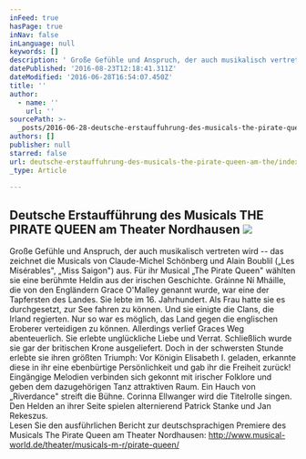 ```yaml
---
inFeed: true
hasPage: true
inNav: false
inLanguage: null
keywords: []
description: ' Große Gefühle und Anspruch, der auch musikalisch vertreten wird – das zeichnet die Musicals von Claude-Michel Schönberg und Alain Boublil („Les Misérables“, „Miss Saigon“) aus. Für ihr Musical „The Pirate Queen“ wählten sie eine berühmte Heldin aus der irischen Geschichte. Gráinne Ní Mháille, die von den Engländern Grace O’Malley genannt wurde, war eine der Tapfersten des Landes. Sie lebte im 16. Jahrhundert. Als Frau hatte sie es durchgesetzt, zur See fahren zu können. Und sie einigte die Clans, die Irland regierten. Nur so war es möglich, das Land gegen die englischen Eroberer verteidigen zu können. Allerdings verlief Graces Weg abenteuerlich. Sie erlebte unglückliche Liebe und Verrat. Schließlich wurde sie gar der britischen Krone ausgeliefert. Doch in der schwersten Stunde erlebte sie ihren größten Triumph: Vor Königin Elisabeth I. geladen, erkannte diese in ihr eine ebenbürtige Persönlichkeit und gab ihr die Freiheit zurück!   Eingängige Melodien verbinden sich gekonnt mit irischer Folklore und geben dem dazugehörigen Tanz attraktiven Raum. Ein Hauch von „Riverdance“ streift die Bühne. Corinna Ellwanger wird die Titelrolle singen. Den Helden an ihrer Seite spielen alternierend Patrick Stanke und Jan Rekeszus.   Lesen Sie den ausführlichen Bericht zur deutschsprachigen Premiere des Musicals The Pirate Queen am Theater Nordhausen: http://www.musical-world.de/theater/musicals-m-r/pirate-queen/'
datePublished: '2016-08-23T12:18:41.311Z'
dateModified: '2016-06-28T16:54:07.450Z'
title: ''
author:
  - name: ''
    url: ''
sourcePath: >-
  _posts/2016-06-28-deutsche-erstauffuhrung-des-musicals-the-pirate-queen-am-the.md
authors: []
publisher: null
starred: false
url: deutsche-erstauffuhrung-des-musicals-the-pirate-queen-am-the/index.html
_type: Article

---
```

## Deutsche Erstaufführung des Musicals THE PIRATE QUEEN am Theater Nordhausen ![](https://the-grid-user-content.s3-us-west-2.amazonaws.com/f33bac77-f32c-4626-910d-220cfd95f064.jpg)

Große Gefühle und Anspruch, der auch musikalisch vertreten wird -- das zeichnet die Musicals von Claude-Michel Schönberg und Alain Boublil („Les Misérables", „Miss Saigon") aus. Für ihr Musical „The Pirate Queen" wählten sie eine berühmte Heldin aus der irischen Geschichte. Gráinne Ní Mháille, die von den Engländern Grace O'Malley genannt wurde, war eine der Tapfersten des Landes. Sie lebte im 16\. Jahrhundert. Als Frau hatte sie es durchgesetzt, zur See fahren zu können. Und sie einigte die Clans, die Irland regierten. Nur so war es möglich, das Land gegen die englischen Eroberer verteidigen zu können. Allerdings verlief Graces Weg abenteuerlich. Sie erlebte unglückliche Liebe und Verrat. Schließlich wurde sie gar der britischen Krone ausgeliefert. Doch in der schwersten Stunde erlebte sie ihren größten Triumph: Vor Königin Elisabeth I. geladen, erkannte diese in ihr eine ebenbürtige Persönlichkeit und gab ihr die Freiheit zurück!   
Eingängige Melodien verbinden sich gekonnt mit irischer Folklore und geben dem dazugehörigen Tanz attraktiven Raum. Ein Hauch von „Riverdance" streift die Bühne. Corinna Ellwanger wird die Titelrolle singen. Den Helden an ihrer Seite spielen alternierend Patrick Stanke und Jan Rekeszus.   
Lesen Sie den ausführlichen Bericht zur deutschsprachigen Premiere des Musicals The Pirate Queen am Theater Nordhausen: http://www.musical-world.de/theater/musicals-m-r/pirate-queen/